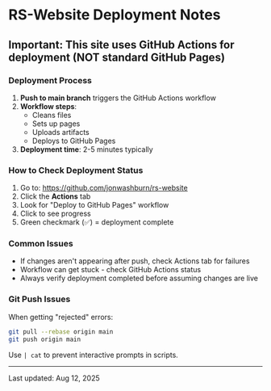 # RS-Website Deployment Notes

## Important: This site uses GitHub Actions for deployment (NOT standard GitHub Pages)

### Deployment Process
1. **Push to main branch** triggers the GitHub Actions workflow
2. **Workflow steps**:
   - Cleans files
   - Sets up pages
   - Uploads artifacts
   - Deploys to GitHub Pages
3. **Deployment time**: 2-5 minutes typically

### How to Check Deployment Status
1. Go to: https://github.com/jonwashburn/rs-website
2. Click the **Actions** tab
3. Look for "Deploy to GitHub Pages" workflow
4. Click to see progress
5. Green checkmark (✅) = deployment complete

### Common Issues
- If changes aren't appearing after push, check Actions tab for failures
- Workflow can get stuck - check GitHub Actions status
- Always verify deployment completed before assuming changes are live

### Git Push Issues
When getting "rejected" errors:
```bash
git pull --rebase origin main
git push origin main
```

Use `| cat` to prevent interactive prompts in scripts.

---
Last updated: Aug 12, 2025
